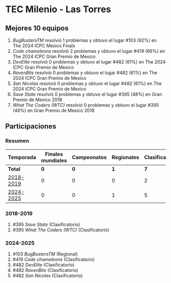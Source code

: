 # TEC Milenio - Las Torres

## Mejores 10 equipos

1. _BugBustersTM_ resolvió 1 problemas y obtuvo el lugar #103 (92%) en The 2024 ICPC Mexico Finals
1. _Code chameleons_ resolvió 2 problemas y obtuvo el lugar #419 (66%) en The 2024 ICPC Gran Premio de Mexico
1. _DevElite_ resolvió 0 problemas y obtuvo el lugar #482 (61%) en The 2024 ICPC Gran Premio de Mexico
1. _RavenBits_ resolvió 0 problemas y obtuvo el lugar #482 (61%) en The 2024 ICPC Gran Premio de Mexico
1. _San Nicolas_ resolvió 0 problemas y obtuvo el lugar #482 (61%) en The 2024 ICPC Gran Premio de Mexico
1. _Save State_ resolvió 0 problemas y obtuvo el lugar #395 (48%) en Gran Premio de Mexico 2018
1. _What The Coders (WTC)_ resolvió 0 problemas y obtuvo el lugar #395 (48%) en Gran Premio de Mexico 2018

## Participaciones

### Resumen

| Temporada | Finales mundiales | Campeonatos | Regionales | Clasificatorios | Equipos |
| --- | --- | --- | --- | --- | --- |
| **Total** | **0** | **0** | **1** | **7** | **7** |
| [2018-2019](#2018-2019) | 0 | 0 | 0 | 2 | 2 |
| [2024-2025](#2024-2025) | 0 | 0 | 1 | 5 | 5 |

### 2018-2019

1. #395 _Save State_ (Clasificatorio)
1. #395 _What The Coders (WTC)_ (Clasificatorio)

### 2024-2025

1. #103 _BugBustersTM_ (Regional)
1. #419 _Code chameleons_ (Clasificatorio)
1. #482 _DevElite_ (Clasificatorio)
1. #482 _RavenBits_ (Clasificatorio)
1. #482 _San Nicolas_ (Clasificatorio)



